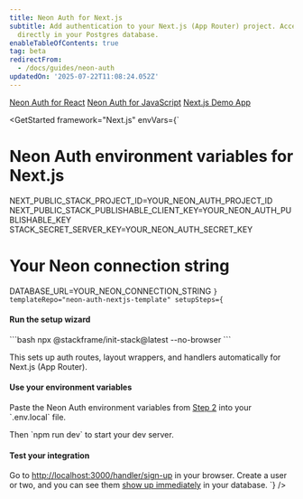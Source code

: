 ```yaml
---
title: Neon Auth for Next.js
subtitle: Add authentication to your Next.js (App Router) project. Access user data
  directly in your Postgres database.
enableTableOfContents: true
tag: beta
redirectFrom:
  - /docs/guides/neon-auth
updatedOn: '2025-07-22T11:08:24.052Z'
---
```


<InfoBlock>
  <DocsList title="Other frameworks" theme="docs">
    <a href="/docs/neon-auth/quick-start/react">Neon Auth for React</a>
    <a href="/docs/neon-auth/quick-start/javascript">Neon Auth for JavaScript</a>
  </DocsList>
  <DocsList title="Sample project" theme="repo">
    <a href="https://github.com/neondatabase-labs/neon-auth-demo-app">Next.js Demo App</a>
  </DocsList>
</InfoBlock>

<GetStarted
framework="Next.js"
envVars={`

# Neon Auth environment variables for Next.js

NEXT_PUBLIC_STACK_PROJECT_ID=YOUR_NEON_AUTH_PROJECT_ID
NEXT_PUBLIC_STACK_PUBLISHABLE_CLIENT_KEY=YOUR_NEON_AUTH_PUBLISHABLE_KEY
STACK_SECRET_SERVER_KEY=YOUR_NEON_AUTH_SECRET_KEY

# Your Neon connection string

DATABASE_URL=YOUR_NEON_CONNECTION_STRING
`}
  templateRepo="neon-auth-nextjs-template"
  setupSteps={`

#### Run the setup wizard

\`\`\`bash
npx @stackframe/init-stack@latest --no-browser
\`\`\`

This sets up auth routes, layout wrappers, and handlers automatically for Next.js (App Router).

#### Use your environment variables

Paste the Neon Auth environment variables from [Step 2](#get-your-neon-auth-keys) into your \`.env.local\` file.

Then \`npm run dev\` to start your dev server.

#### Test your integration

Go to [http://localhost:3000/handler/sign-up](http://localhost:3000/handler/sign-up) in your browser. Create a user or two, and you can see them [show up immediately](#see-your-users-in-the-database) in your database.
`}
/>

